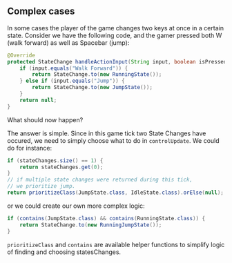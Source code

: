 ## Complex cases

In some cases the player of the game changes two keys at once in a certain state.
Consider we have the following code, and the gamer pressed both W (walk forward) as well as Spacebar (jump):

```java
@Override
protected StateChange handleActionInput(String input, boolean isPressed, float tpf) {
    if (input.equals("Walk Forward")) {
        return StateChange.to(new RunningState());
    } else if (input.equals("Jump")) {
        return StateChange.to(new JumpState());
    }
    return null;
}
```
What should now happen?

The answer is simple. Since in this game tick two State Changes have occured, we need to simply choose what to do in `controlUpdate`.
We could do for instance:

```java
if (stateChanges.size() == 1) {
    return stateChanges.get(0);
}
// if multiple state changes were returned during this tick,
// we prioritize jump.
return prioritizeClass(JumpState.class, IdleState.class).orElse(null);
```
or we could create our own more complex logic:
```java
if (contains(JumpState.class) && contains(RunningState.class)) {
    return StateChange.to(new RunningJumpState());
}
```

`prioritizeClass` and `contains` are available helper functions to simplify logic of finding and choosing statesChanges.
